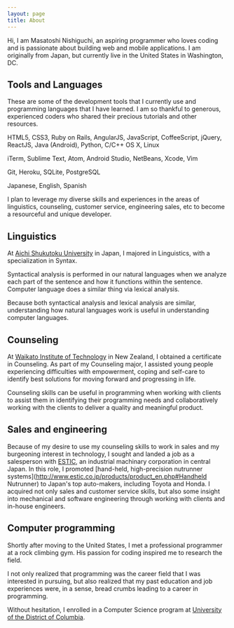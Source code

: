 ```yaml
---
layout: page
title: About
---
```


Hi, I am Masatoshi Nishiguchi, an aspiring programmer who loves coding
and is passionate about building web and mobile applications.
I am originally from Japan, but currently live in the United States in Washington, DC.

## Tools and Languages

These are some of the development tools that I currently use and
programming languages that I have learned.
I am so thankful to generous, experienced coders who shared their
precious tutorials and other resources.

HTML5, CSS3, Ruby on Rails, AngularJS, JavaScript, CoffeeScript, jQuery,
ReactJS, Java (Android), Python, C/C++
OS X, Linux

iTerm, Sublime Text, Atom, Android Studio, NetBeans, Xcode, Vim

Git, Heroku, SQLite, PostgreSQL

Japanese, English, Spanish

I plan to leverage my diverse skills and experiences in the areas of
linguistics, counseling, customer service, engineering sales, etc
to become a resourceful and unique developer.

## Linguistics

At [Aichi Shukutoku University](http://www.aasa.ac.jp/) in Japan, I majored in Linguistics, with a specialization in Syntax.

Syntactical analysis is performed in our natural languages when we analyze
each part of the sentence and how it functions within the sentence.
Computer language does a similar thing via lexical analysis.

Because both syntactical analysis and lexical analysis are similar,
understanding how natural languages work is useful in understanding
computer languages.

## Counseling

At [Waikato Institute of Technology](http://www.wintec.ac.nz/) in New Zealand, I obtained a certificate in Counseling.
As part of my Counseling major, I assisted young people experiencing
difficulties with empowerment, coping and self-care to identify best
solutions for moving forward and progressing in life.

Counseling skills can be useful in programming when working with clients
to assist them in identifying their programming needs and collaboratively
working with the clients to deliver a quality and meaningful product.

## Sales and engineering

Because of my desire to use my counseling skills to work in sales and
my burgeoning interest in technology, I sought and landed a job as a
salesperson with [ESTIC](http://www.estic.co.jp/en/index.html),
an industrial machinary corporation in central Japan. In this role, I promoted [hand-held, high-precision nutrunner systems](http://www.estic.co.jp/products/product_en.php#Handheld Nutrunner) to Japan's top auto-makers, including Toyota and Honda.
I acquired not only sales and customer service skills,
but also some insight into mechanical and software engineering through
working with clients and in-house engineers.

## Computer programming

Shortly after moving to the United States, I met a professional programmer
at a rock climbing gym. His passion for coding inspired me to research the
field.

I not only realized that programming was the career field
that I was interested in pursuing, but also realized that my past education
and job experiences were, in a sense, bread crumbs leading to a career in programming.

Without hesitation, I enrolled in a Computer Science program at [University of the District of Columbia](http://www.udc.edu/).
